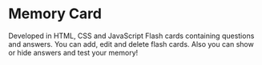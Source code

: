 # Memory Card

Developed in HTML, CSS and JavaScript
Flash cards containing questions and answers.
You can add, edit and delete flash cards.
Also you can show or hide answers and test your memory!
